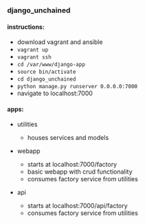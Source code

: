 ### django_unchained

#### instructions:

- download vagrant and ansible
- `vagrant up`
- `vagrant ssh`
- `cd /var/www/django-app`
- `source bin/activate`
- `cd django_unchained`
- `python manage.py runserver 0.0.0.0:7000`
- navigate to localhost:7000

#### apps:

- utilities
  * houses services and models

- webapp
  * starts at localhost:7000/factory
  * basic webapp with crud functionality
  * consumes factory service from utilities

- api
  * starts at localhost:7000/api/factory
  * consumes factory service from utilities
